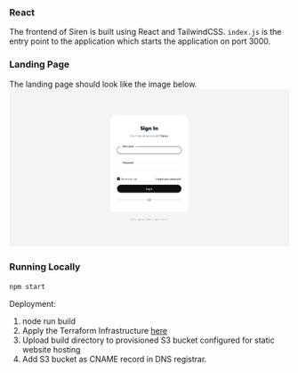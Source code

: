 ### React
The frontend of Siren is built using React and TailwindCSS. `index.js` is the entry point to the application which starts the application on port 3000.

### Landing Page
The landing page should look like the image below.
![landing](https://github.com/mushroom-hat/Siren-Frontend/blob/main/public/landing.png)

### Running Locally

```bash
npm start
```

Deployment:
1) node run build
2) Apply the Terraform Infrastructure [here](https://github.com/mushroom-hat/Siren-Terraform)
3) Upload build directory to provisioned S3 bucket configured for static website hosting
4) Add S3 bucket as CNAME record in DNS registrar.
